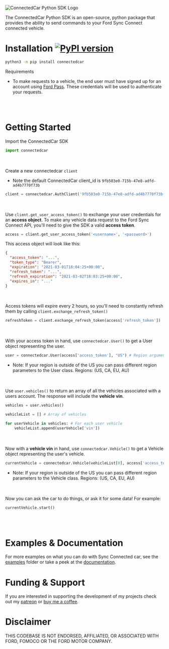 ![ConnectedCar Python SDK Logo](https://user-images.githubusercontent.com/35158392/147300580-29723aab-ffae-46d3-ae60-72af59065daa.png)

The ConnectedCar Python SDK is an open-source, python package that provides the ability to send commands to your Ford Sync Connect connected vehicle.

# Installation [![PyPI version](https://badge.fury.io/py/connectedcar.svg)](https://badge.fury.io/py/connectedcar)

```sh
python3 -m pip install connectedcar
```

Requirements

- To make requests to a vehicle, the end user must have signed up for an account using [Ford Pass](https://owner.ford.com/fordpass/fordpass-sync-connect.html). These credentials will be used to authenticate your requests.

<br></br>

# Getting Started

Import the ConnectedCar SDK

```python
import connectedcar
```

<br></br>
Create a new connectedcar `client`

- Note the default ConnectedCar client_id is
  `9fb503e0-715b-47e8-adfd-ad4b7770f73b`

```python
client = connectedcar.AuthClient('9fb503e0-715b-47e8-adfd-ad4b7770f73b', None, None)
```

<br></br>
Use `client.get_user_access_token()` to exchange your user credentials for an **access object**. To make any vehicle data request to the Ford Sync Connect API, you'll need to give the SDK a valid **access token**.

```python
access = client.get_user_access_token('<username>', '<password>')
```

This access object will look like this:

```json
{
  "access_token": "...",
  "token_type": "Bearer",
  "expiration": "2021-03-01T18:04:25+00:00",
  "refresh_token": "...",
  "refresh_expiration": "2021-03-02T18:03:25+00:00",
  "expires_in": "..."
}
```

<br></br>
Access tokens will expire every 2 hours, so you'll need to constantly refresh them by calling `client.exchange_refresh_token()`

```python
refreshToken = client.exchange_refresh_token(access['refresh_token'])
```

<br></br>
With your access token in hand, use `connectedcar.User()` to get a User object representing the user.

```python
user = connectedcar.User(access['access_token'], "US") # Region argument is only required if you live outside the United States.
```

- Note: If your region is outside of the US you can pass different region parameters to the User class. Regions: (US, CA, EU, AU)

<br></br>
Use `user.vehicles()` to return an array of all the vehicles associated with a users account. The response will include the **vehicle vin**.

```python
vehicles = user.vehicles()

vehicleList = [] # Array of vehicles

for userVehicle in vehicles: # For each user vehicle
    vehicleList.append(userVehicle['vin'])
```

<br></br>
Now with a **vehicle vin** in hand, use `connectedcar.Vehicle()` to get a Vehicle object representing the user's vehicle.

```python
currentVehicle = connectedcar.Vehicle(vehicleList[0], access['access_token'], "US") # Region argument is only required if you live outside the United States.
```

- Note: If your region is outside of the US you can pass different region parameters to the Vehicle class. Regions: (US, CA, EU, AU)

<br></br>
Now you can ask the car to do things, or ask it for some data! For example:

```python
currentVehicle.start()
```

<br></br>

# Examples & Documentation

For more examples on what you can do with Sync Connected car, see the [examples](/examples) folder or take a peek at the [documentation](https://ianjwhite99.github.io/connected-car-python-sdk/).

# Funding & Support

If you are interested in supporting the development of my projects check out my [patreon](https://www.patreon.com/ianjwhite99) or [buy me a coffee](https://www.buymeacoffee.com/ianjwhite9).

# Disclaimer

THIS CODEBASE IS NOT ENDORSED, AFFILIATED, OR ASSOCIATED WITH FORD, FOMOCO OR THE FORD MOTOR COMPANY.
